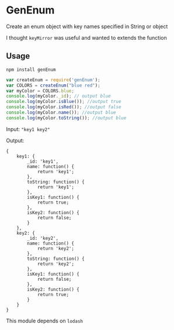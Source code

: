 GenEnum
========

Create an enum object with key names specified in String or object

I thought `keyMirror` was useful and wanted to extends the function

Usage
-----

`npm install genEnum`

```javascript
var createEnum = require('genEnum');
var COLORS = createEnum("blue red");
var myColor = COLORS.blue;
console.log(myColor._id); // output blue
console.log(myColor.isBlue()); //output true
console.log(myColor.isRed()); //output false
console.log(myColor.name()); //output blue
console.log(myColor.toString()); //output blue
```

Input:  `"key1 key2"`

Output: 

```
{
    key1: {
        _id: 'key1',
        name: function() {
            return 'key1';
        },
        toString: function() {
            return 'key1';
        },
        isKey1: function() {
            return true;
        },
        isKey2: function() {
            return false;
        }
    },
    key2: {
        _id: 'key2',
        name: function() {
            return 'key2';
        },
        toString: function() {
            return 'key2';
        },
        isKey1: function() {
            return false;
        },
        isKey2: function() {
            return true;
        }
    }
}
```

This module depends on `lodash`
